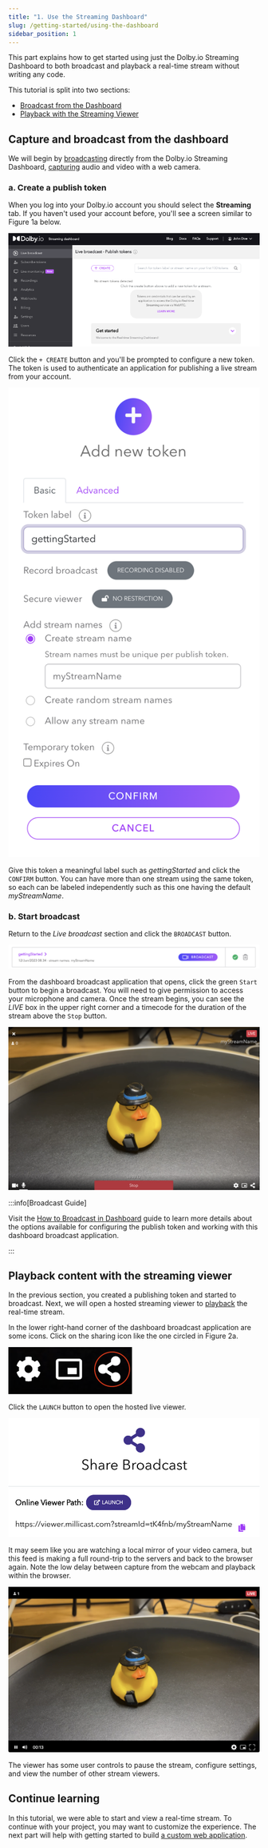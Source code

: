 ```yaml
---
title: "1. Use the Streaming Dashboard"
slug: /getting-started/using-the-dashboard
sidebar_position: 1
---
```

This part explains how to get started using just the Dolby.io Streaming Dashboard to both broadcast and playback a real-time stream without writing any code.

This tutorial is split into two sections:

- [Broadcast from the Dashboard](#capture-and-broadcast-from-the-dashboard)
- [Playback with the Streaming Viewer](#playback-content-with-the-streaming-viewer)

## Capture and broadcast from the dashboard

We will begin by [broadcasting](/millicast/broadcast/index.mdx) directly from the Dolby.io Streaming Dashboard, [capturing](/millicast/capture/index.md) audio and video with a web camera.

### a. Create a publish token

When you log into your Dolby.io account you should select the **Streaming** tab. If you haven't used your account before, you'll see a screen similar to Figure 1a below.

![](../assets/img/dashboard-tokens-empty.png)

Click the `+ CREATE` button and you'll be prompted to configure a new token.  The token is used to authenticate an application for publishing a live stream from your account.

![](../assets/img/dolbyio-streaming-add-new-token-popup.png)

Give this token a meaningful label such as _gettingStarted_ and click the `CONFIRM` button. You can have more than one stream using the same token, so each can be labeled independently such as this one having the default _myStreamName_.

### b. Start broadcast

Return to the _Live broadcast_ section and click the `BROADCAST` button.

![](../assets/img/dolbyio-streaming-broadcast-button.png)

From the dashboard broadcast application that opens, click the green `Start` button to begin a broadcast. You will need to give permission to access your microphone and camera. Once the stream begins, you can see the _LIVE_ box in the upper right corner and a timecode for the duration of the stream above the `Stop` button.

![](../assets/img/dolbyio-streaming-dashboard-broadcast.png)

:::info[Broadcast Guide]

Visit the [How to Broadcast in Dashboard](/millicast/streaming-dashboard/how-to-broadcast-in-dashboard.md) guide to learn more details about the options available for configuring the publish token and working with this dashboard broadcast application.

:::

## Playback content with the streaming viewer

In the previous section, you created a publishing token and started to broadcast. Next, we will open a hosted streaming viewer to [playback](/millicast/playback/index.md) the real-time stream.

In the lower right-hand corner of the dashboard broadcast application are some icons. Click on the sharing icon like the one circled in Figure 2a.

![](../assets/img/dolbyio-share-broadcast-icon.png)

Click the `LAUNCH` button to open the hosted live viewer.

![](../assets/img/dolbyio-share-broadcast-launch.png)

It may seem like you are watching a local mirror of your video camera, but this feed is making a full round-trip to the servers and back to the browser again. Note the low delay between capture from the webcam and playback within the browser.

![](../assets/img/dolbyio-streaming-dashboard-playback-viewer.png)

The viewer has some user controls to pause the stream, configure settings, and view the number of other stream viewers.

## Continue learning

In this tutorial, we were able to start and view a real-time stream. To continue with your project, you may want to customize the experience. The next part will help with getting started to build [a custom web application](/millicast/getting-started/creating-real-time-streaming-web-app.md).
